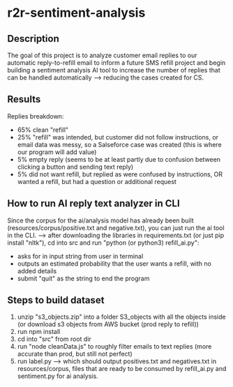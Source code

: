 # r2r-sentiment-analysis
## Description
The goal of this project is to analyze customer email replies to our automatic reply-to-refill email to inform a future SMS refill project and begin building a sentiment analysis AI tool to increase the number of replies that can be handled automatically --> reducing the cases created for CS.

## Results
Replies breakdown:
* 65% clean "refill"
* 25% "refill" was intended, but customer did not follow instructions, or email data was messy, so a Salseforce case was created (this is where our program will add value)
* 5% empty reply (seems to be at least partly due to confusion between clicking a button and sending text reply)
* 5% did not want refill, but replied as were confused by instructions, OR wanted a refill, but had a question or additional request

## How to run AI reply text analyzer in CLI
Since the corpus for the ai/analysis model has already been built (resources/corpus/positive.txt and negative.txt), you can just run the ai tool in the CLI. --> after downloading the libraries in requirements.txt (or just pip install "nltk"), cd into src and run "python (or python3) refill_ai.py":
*   asks for in input string from user in terminal
*   outputs an estimated probability that the user wants a refill, with no added details
* submit "quit" as the string to end the program

## Steps to build dataset
1.  unzip "s3_objects.zip" into a folder S3_objects with all the objects inside (or download s3 objects from AWS bucket (prod reply to refill))
2. run npm install
3. cd into "src" from root dir
4. run "node cleanData.js" to roughly filter emails to text replies (more accurate than prod, but still not perfect)
5. run label.py --> which should output positives.txt and negatives.txt in resources/corpus, files that are ready to be consumed by refill_ai.py and sentiment.py for ai analysis.